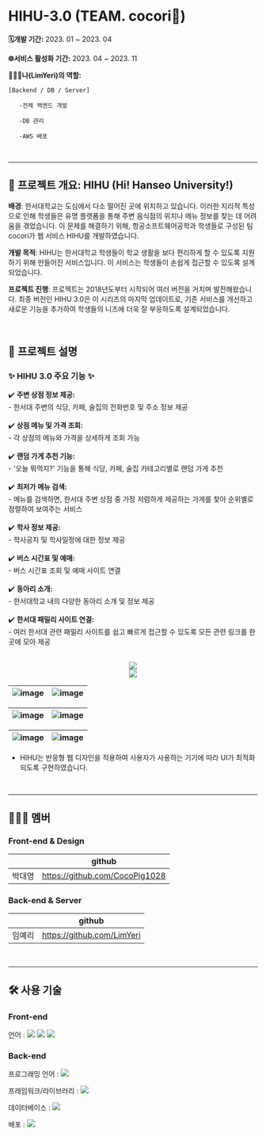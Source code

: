 # HIHU-3.0 (TEAM. cocori👻)
**🗓개발 기간:**
2023. 01 ~ 2023. 04

**🌐서비스 활성화 기간:**
2023. 04 ~ 2023. 11

**👩🏻‍💻나(LimYeri)의 역할:**
    
    [Backend / DB / Server]
    
       -전체 백엔드 개발

       -DB 관리

       -AWS 배포

<br>

---

## 📑 프로젝트 개요: HIHU (Hi! Hanseo University!)

**배경**: 한서대학교는 도심에서 다소 떨어진 곳에 위치하고 있습니다. 이러한 지리적 특성으로 인해 학생들은 유명 플랫폼을 통해 주변 음식점의 위치나 메뉴 정보를 찾는 데 어려움을 겪었습니다. 이 문제를 해결하기 위해, 항공소프트웨어공학과 학생들로 구성된 팀 cocori가 웹 서비스 HIHU를 개발하였습니다.

**개발 목적**: HIHU는 한서대학교 학생들이 학교 생활을 보다 편리하게 할 수 있도록 지원하기 위해 만들어진 서비스입니다. 이 서비스는 학생들이 손쉽게 접근할 수 있도록 설계되었습니다.

**프로젝트 진행**: 프로젝트는 2018년도부터 시작되어 여러 버전을 거치며 발전해왔습니다. 최종 버전인 HIHU 3.0은 이 시리즈의 마지막 업데이트로, 기존 서비스를 개선하고 새로운 기능을 추가하여 학생들의 니즈에 더욱 잘 부응하도록 설계되었습니다.

<br>

## 📑 프로젝트 설명
### ✨ HIHU 3.0 주요 기능 ✨  <br>
 ✔️ **주변 상점 정보 제공:**<br> - 한서대 주변의 식당, 카페, 술집의 전화번호 및 주소 정보 제공<br><br>
 ✔️ **상점 메뉴 및 가격 조회:**<br> - 각 상점의 메뉴와 가격을 상세하게 조회 가능  <br><br>
 ✔️ **랜덤 가게 추천 기능:**<br> - '오늘 뭐먹지?' 기능을 통해 식당, 카페, 술집 카테고리별로 랜덤 가게 추천  <br><br>
 ✔️ **최저가 메뉴 검색:**<br> - 메뉴를 검색하면, 한서대 주변 상점 중 가장 저렴하게 제공하는 가게를 찾아 순위별로 정렬하여 보여주는 서비스  <br><br>
 ✔️ **학사 정보 제공:**<br> - 학사공지 및 학사일정에 대한 정보 제공 <br><br>
 ✔️ **버스 시간표 및 예매:**<br> - 버스 시간표 조회 및 예매 사이트 연결  <br><br>
 ✔️ **동아리 소개:**<br> - 한서대학교 내의 다양한 동아리 소개 및 정보 제공  <br><br>
 ✔️ **한서대 패밀리 사이트 연결:**<br> - 여러 한서대 관련 패밀리 사이트를 쉽고 빠르게 접근할 수 있도록 모든 관련 링크를 한 곳에 모아 제공   <br><br>



 <div align="center">
    <img src="https://github.com/LimYeri/HIHU-3.0/assets/98745330/90edd160-db54-4dfe-bec1-e851d2065814"><br>
    <img src="https://github.com/LimYeri/HIHU-3.0/assets/98745330/c9119724-f91e-4d4e-8838-5bad8e2d8019"><br>
 </div>

![image](https://github.com/LimYeri/HIHU-3.0/assets/98745330/b1ffce00-65c1-430a-95f2-87557b7db874) | ![image](https://github.com/LimYeri/HIHU-3.0/assets/98745330/410b0114-cee5-4117-8576-629a1fbeef39)
---|---|

![image](https://github.com/LimYeri/HIHU-3.0/assets/98745330/9fe60657-d35b-4641-9b85-5d8a1f4b91e6) | ![image](https://github.com/LimYeri/HIHU-3.0/assets/98745330/4c2b25f0-7b55-4f9f-8de8-c2e83470ad59)
---|---|

![image](https://github.com/LimYeri/HIHU-3.0/assets/98745330/f8ffef66-0551-4faf-bb6b-0e437576310a) | ![image](https://github.com/LimYeri/HIHU-3.0/assets/98745330/a6adc653-e9b0-48e7-9bd4-dbc02a92f81d)
---|---|
- HIHU는 반응형 웹 디자인을 적용하여 사용자가 사용하는 기기에 따라 UI가 최적화되도록 구현하였습니다.

<br>

---


## 👩🏻‍💻 멤버

### Front-end & Design

|               | github                             |
| ------------- | ---------------------------------- |
| 박대영 |    https://github.com/CocoPig1028|


### Back-end & Server

|               | github                             |
| ------------- | ---------------------------------- |
| 임예리        |  https://github.com/LimYeri       |

<br>

---

## :hammer_and_wrench: 사용 기술

### Front-end

언어 : <img src="https://img.shields.io/badge/HTML5-E34F26?style=flat-square&logo=HTML5&logoColor=white"/> <img src="https://img.shields.io/badge/CSS3-1572B6?style=flat-square&logo=CSS3&logoColor=white"/> <img src="https://img.shields.io/badge/Javascript-F7DF1E?style=flat-square&logo=Javascript&logoColor=white"/>
<br>


### Back-end

프로그래밍 언어 : <img src="https://img.shields.io/badge/Python-3776AB?style=flat-square&logo=Python&logoColor=white"/>

프레임워크/라이브러리 : <img src="https://img.shields.io/badge/Django-092E20?style=flat-square&logo=django&logoColor=white"/> <br>

데이터베이스 : <img src="https://img.shields.io/badge/Amazon RDS-527FFF?style=flat-square&logo=Amazon RDS&logoColor=white">

배포 : <img src="https://img.shields.io/badge/Amazon EC2-FF9900?style=flat-square&logo=Amazon EC2&logoColor=white">



